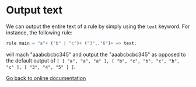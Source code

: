 # Output text

We can output the entire text of a rule by simply using the `text` keyword.  For instance, the following rule:

```Python
rule main = "a"+ ("b" | "c")+ ("3".."6")+ => text;
```

will mach "aaabcbcbc345" and output the "aaabcbcbc345" as opposed to the default output of `[ [
      "a",
      "a",
      "a"
    ],
    [
      "b",
      "c",
      "b",
      "c",
      "b",
      "c"
    ],
    [
      "3",
      "4",
      "5"
    ]
  ]`.

[Go back to online documentation](../README.md)
